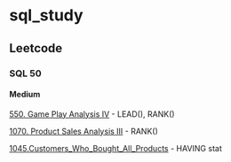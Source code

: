 # sql_study

## Leetcode
### SQL 50
#### Medium
[550. Game Play Analysis IV](./leetcode/550.Game_Play_Analysis_IV.sql) - LEAD(), RANK()

[1070. Product Sales Analysis III](./leetcode/1070.Product_Sales_Analysis_III.sql) - RANK()

[1045.Customers_Who_Bought_All_Products](./leetcode/1045.Customers_Who_Bought_All_Products.sql) - HAVING stat

